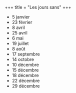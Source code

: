 +++
title = "Les jours sans"
+++
- 5 janvier
- 23 février
- 8 avril
- 25 avril
- 6 mai
- 19 juillet
- 8 août
- 17 septembre
- 14 octobre
- 10 décembre
- 15 décembre
- 18 décembre
- 22 décembre
- 29 décembre

